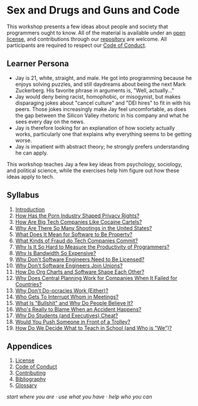 # Sex and Drugs and Guns and Code

This workshop presents a few ideas about people and society that programmers ought to know.
All of the material is available under an [open license](./LICENSE.md),
and contributions through our [repository][repo] are welcome.
All participants are required to respect our [Code of Conduct](./CODE_OF_CONDUCT.md).

## Learner Persona

-   Jay is 21, white, straight, and male.
    He got into programming because he enjoys solving puzzles,
    and still daydreams about being the next Mark Zuckerberg.
    His favorite phrase in arguments is, "Well, actually…"
-   Jay would deny being racist, homophobic, or misogynist,
    but makes disparaging jokes about "cancel culture" and "DEI hires" to fit in with his peers.
    Those jokes increasingly make Jay feel uncomfortable,
    as does the gap between the Silicon Valley rhetoric in his company
    and what he sees every day on the news.
-   Jay is therefore looking for an explanation of how society actually works,
    particularly one that explains why everything seems to be getting worse.
-   Jay is impatient with abstract theory;
    he strongly prefers understanding he can apply.

This workshop teaches Jay a few key ideas from psychology, sociology, and political science,
while the exercises help him figure out how these ideas apply to tech.

## Syllabus

<div id="syllabus" markdown="1">

1.  [Introduction](./01_intro/)
1.  [How Has the Porn Industry Shaped Privacy Rights?](./02_sex/)
1.  [How Are Big Tech Companies Like Cocaine Cartels?](./03_drugs/)
1.  [Why Are There So Many Shootings in the United States?](./04_guns/)
1.  [What Does It Mean for Software to Be Property?](./05_code/)
1.  [What Kinds of Fraud do Tech Companies Commit?](./06_fraud/)
1.  [Why Is It So Hard to Measure the Productivity of Programmers?](./07_measure/)
1.  [Why Is Bandwidth So Expensive?](./08_capture/)
1.  [Why Don't Software Engineers Need to Be Licensed?](./09_licensure/)
1.  [Why Don't Software Engineers Join Unions?](./10_union/)
1.  [How Do Org Charts and Software Shape Each Other?](./11_conway/)
1.  [Why Does Central Planning Work for Companies When It Failed for Countries?](./12_central/)
1.  [Why Don't Do-ocracies Work (Either)?](./13_governance/)
1.  [Who Gets To Interrupt Whom in Meetings?](./14_interrupt/)
1.  [What Is "Bullshit" and Why Do People Believe It?](./15_bullshit/)
1.  [Who's Really to Blame When an Accident Happens?](./16_accidents/)
1.  [Why Do Students (and Executives) Cheat?](./17_cheating/)
1.  [Would You Push Someone in Front of a Trolley?](./18_trolley/)
1.  [How Do We Decide What to Teach in School (and Who is "We")?](./19_curriculum/)

</div>

##  Appendices

<div id="appendices" markdown="1">

1.  [License](./LICENSE.md)
1.  [Code of Conduct](./CODE_OF_CONDUCT.md)
1.  [Contributing](./CONTRIBUTING.md)
1.  [Bibliography](./bibliography/)
1.  [Glossary](./glossary/)

</div>

<p class="center">
  <em>
    start where you are
    &middot;
    use what you have
    &middot;
    help who you can
  </em>
</p>

[email]: mailto:gvwilson@third-bit.com
[repo]: https://github.com/gvwilson/sdgc
